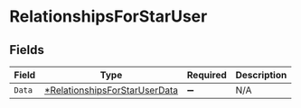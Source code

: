 # RelationshipsForStarUser


## Fields

| Field                                                                                | Type                                                                                 | Required                                                                             | Description                                                                          |
| ------------------------------------------------------------------------------------ | ------------------------------------------------------------------------------------ | ------------------------------------------------------------------------------------ | ------------------------------------------------------------------------------------ |
| `Data`                                                                               | [*RelationshipsForStarUserData](../../models/shared/relationshipsforstaruserdata.md) | :heavy_minus_sign:                                                                   | N/A                                                                                  |